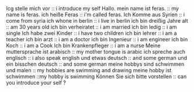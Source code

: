 Icg stelle mich vor :: i introduce my self
Hallo.
mein name ist feras. :: my name is feras.
ich heiße Feras :: i'm called feras.
Ich Komme aus Syrien :: i come from syria 
ich whone in berlin :: i live in berlin 
ich bin dreißig Jahre alt :: am 30 years old
ich bin verheiratet :: i am married
ich bin ledig :: i am single
Ich habe zwei Kinder :: i have two children 
ich bin lehrer :: i am a teacher
ich bin arzt :: i am a doctor
ich bin Ingenieur ::  i am engineer 
ich bin Koch :: i am a Cook
Ich bin Krankenpfleger :: i am a nurse
Meine muttersprache ist arabisch :: my mother tongue is arabic
ich spreche auch englisch :: i also speak english
und etwas deutsch  :: and some german
und ein bisschen deutsch :: and some german
meine hobbys sind schwimmen und malen :: my hobbies are swimming and drawing
meine hobby ist schwimmen ::my hobby is swimming
Können Sie sich bitte vorstellen :: can you introduce your self ?
